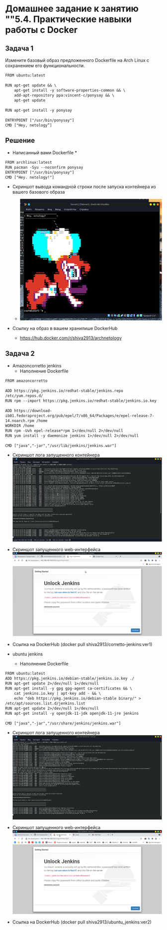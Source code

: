 # Домашнее задание к занятию ""5.4. Практические навыки работы с Docker
## Задача 1

Измените базовый образ предложенного Dockerfile на Arch Linux c сохранением его функциональности.

```
FROM ubuntu:latest

RUN apt-get update && \
    apt-get install -y software-properties-common && \
    add-apt-repository ppa:vincent-c/ponysay && \
    apt-get update
 
RUN apt-get install -y ponysay

ENTRYPOINT ["/usr/bin/ponysay"]
CMD ["Hey, netology”]
```

## Решение
* Написанный вами Dockerfile
  * 
```
FROM archlinux:latest
RUN pacman -Syu --noconfirm ponysay
ENTRYPOINT ["/usr/bin/ponysay"]
CMD ["Hey. netology!"]
```

* Скриншот вывода командной строки после запуска контейнера из вашего базового образа
  * ![Вывод после запуска контейнера](/HW_5.4_Docker/ponysay.png)

* Ссылку на образ в вашем хранилише DockerHub
  * https://hub.docker.com/r/shiva2913/archnetology

## Задача 2
* Amazoncorretto jenkins
  * Наполнение Dockerfile

```
FROM amazoncorretto 

ADD https://pkg.jenkins.io/redhat-stable/jenkins.repo /etc/yum.repos.d/
RUN rpm --import https://pkg.jenkins.io/redhat-stable/jenkins.io.key

ADD https://download-ib01.fedoraproject.org/pub/epel/7/x86_64/Packages/e/epel-release-7-14.noarch.rpm /home
WORKDIR /home
RUN rpm -Uvh epel-release*rpm 1>/dev/null 2>/dev/null
RUN yum install -y daemonize jenkins 1>/dev/null 2>/dev/null

CMD ["java","-jar","/usr/lib/jenkins/jenkins.war"]
```
  * Скриншот лога запущенного контейнера
![Screenshot](/HW_5.4_Docker/corretto-jenkins_log.png)

  * Скриншот запущенного web-интерфейса
![Screenshot web](/HW_5.4_Docker/corretto-jenkins_webpage.png)

  * Ссылка на DockerHub (docker pull shiva2913/corretto-jenkins:ver1)


* ubuntu jenkins
  * Наполнение Dockerfile

```
FROM ubuntu:latest
ADD https://pkg.jenkins.io/debian-stable/jenkins.io.key ./
RUN apt-get update 2>/dev/null 1>/dev/null
RUN apt-get install -y gpg gpg-agent ca-certificates && \
    cat jenkins.io.key | apt-key add - && \
    echo "deb https://pkg.jenkins.io/debian-stable binary/" > /etc/apt/sources.list.d/jenkins.list
RUN apt-get update 2>/dev/null 1>/dev/null
RUN apt-get install -y openjdk-11-jdk openjdk-11-jre jenkins

CMD ["java","-jar","/usr/share/jenkins/jenkins.war"]
```
  * Скриншот лога запущенного контейнера
![Screenshot](/HW_5.4_Docker/ubuntu_jenkins_log.png)

  * Скриншот запущенного web-интерфейса
![Screenshot web](/HW_5.4_Docker/ubuntu_jenkins_webpage.png)

  * Ссылка на DockerHub (docker pull shiva2913/ubuntu_jenkins:ver2)

